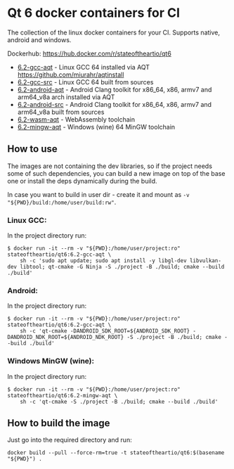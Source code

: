 # Qt 6 docker containers for CI

The collection of the linux docker containers for your CI. Supports native, android and windows.

Dockerhub: https://hub.docker.com/r/stateoftheartio/qt6

* [6.2-gcc-aqt](https://hub.docker.com/r/stateoftheartio/qt6/tags?page=1&name=6.2-gcc-aqt) - Linux GCC 64 installed via AQT https://github.com/miurahr/aqtinstall
* [6.2-gcc-src]() - Linux GCC 64 built from sources
* [6.2-android-aqt](https://hub.docker.com/r/stateoftheartio/qt6/tags?page=1&name=6.2-android-aqt) - Android Clang toolkit for x86_64, x86, armv7 and arm64_v8a arch installed via AQT
* [6.2-android-src]() - Android Clang toolkit for x86_64, x86, armv7 and arm64_v8a built from sources
* [6.2-wasm-aqt](https://hub.docker.com/r/stateoftheartio/qt6/tags?page=1&name=6.2-wasm-aqt) - WebAssembly toolchain
* [6.2-mingw-aqt](https://hub.docker.com/r/stateoftheartio/qt6/tags?page=1&name=6.2-mingw-aqt) - Windows (wine) 64 MinGW toolchain

## How to use

The images are not containing the dev libraries, so if the project needs some of such dependencies,
you can build a new image on top of the base one or install the deps dynamically during the build.

In case you want to build in user dir - create it and mount as `-v "${PWD}/build:/home/user/build:rw"`.

### Linux GCC:

In the project directory run:
```
$ docker run -it --rm -v "${PWD}:/home/user/project:ro" stateoftheartio/qt6:6.2-gcc-aqt \
    sh -c 'sudo apt update; sudo apt install -y libgl-dev libvulkan-dev libtool; qt-cmake -G Ninja -S ./project -B ./build; cmake --build ./build'
```

### Android:

In the project directory run:
```
$ docker run -it --rm -v "${PWD}:/home/user/project:ro" stateoftheartio/qt6:6.2-gcc-aqt \
    sh -c 'qt-cmake -DANDROID_SDK_ROOT=${ANDROID_SDK_ROOT} -DANDROID_NDK_ROOT=${ANDROID_NDK_ROOT} -S ./project -B ./build; cmake --build ./build'
```

### Windows MinGW (wine):

In the project directory run:
```
$ docker run -it --rm -v "${PWD}:/home/user/project:ro" stateoftheartio/qt6:6.2-mingw-aqt \
    sh -c 'qt-cmake -S ./project -B ./build; cmake --build ./build'
```

## How to build the image

Just go into the required directory and run:
```
docker build --pull --force-rm=true -t stateoftheartio/qt6:$(basename "${PWD}") .
```
